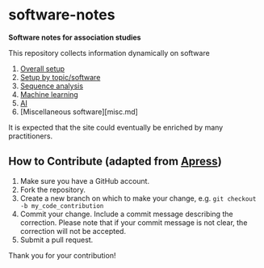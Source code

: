 # software-notes

**Software notes for association studies**

This repository collects information dynamically on software

1. [Overall setup](overall)
2. [Setup by topic/software](topics.md)
3. [Sequence analysis](seq.md)
4. [Machine learning](ML.md)
5. [AI](AI.md)
6. [Miscellaneous software][misc.md]

It is expected that the site could eventually be enriched by many practitioners.

## How to Contribute (adapted from [Apress](https://github.com/apress))

1. Make sure you have a GitHub account.
2. Fork the repository.
3. Create a new branch on which to make your change, e.g. 
`git checkout -b my_code_contribution`
4. Commit your change. Include a commit message describing the correction. Please note that if your commit message is not clear, the correction will not be accepted.
5. Submit a pull request.

Thank you for your contribution!
